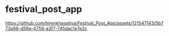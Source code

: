 # festival_post_app



https://github.com/hirenkhasatiya/Festival_Post_App/assets/121547143/5b773a98-d59a-4759-a3f7-745dac1e7e2c

